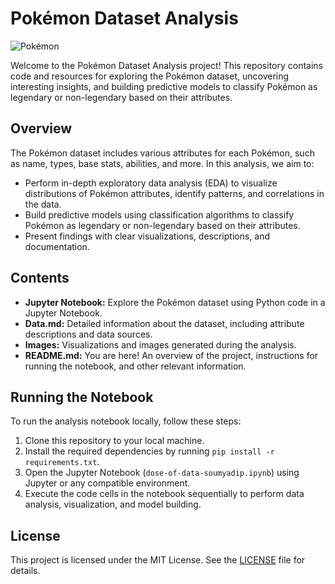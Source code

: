# Pokémon Dataset Analysis

![Pokémon]([pokemon_image.jpg](https://blog.looglebiz.com/wp-content/uploads/2022/10/og-default-image.jpeg))

Welcome to the Pokémon Dataset Analysis project! This repository contains code and resources for exploring the Pokémon dataset, uncovering interesting insights, and building predictive models to classify Pokémon as legendary or non-legendary based on their attributes.

## Overview

The Pokémon dataset includes various attributes for each Pokémon, such as name, types, base stats, abilities, and more. In this analysis, we aim to:

- Perform in-depth exploratory data analysis (EDA) to visualize distributions of Pokémon attributes, identify patterns, and correlations in the data.
- Build predictive models using classification algorithms to classify Pokémon as legendary or non-legendary based on their attributes.
- Present findings with clear visualizations, descriptions, and documentation.

## Contents

- **Jupyter Notebook:** Explore the Pokémon dataset using Python code in a Jupyter Notebook.
- **Data.md:** Detailed information about the dataset, including attribute descriptions and data sources.
- **Images:** Visualizations and images generated during the analysis.
- **README.md:** You are here! An overview of the project, instructions for running the notebook, and other relevant information.

## Running the Notebook

To run the analysis notebook locally, follow these steps:

1. Clone this repository to your local machine.
2. Install the required dependencies by running `pip install -r requirements.txt`.
3. Open the Jupyter Notebook (`dose-of-data-soumyadip.ipynb`) using Jupyter or any compatible environment.
4. Execute the code cells in the notebook sequentially to perform data analysis, visualization, and model building.

## License

This project is licensed under the MIT License. See the [LICENSE](LICENSE) file for details.
